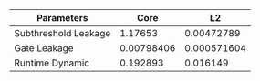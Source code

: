 | Parameters | Core | L2 |
| --- | --- | --- |
| Subthreshold Leakage | 1.17653 | 0.00472789 |
| Gate Leakage | 0.00798406 | 0.000571604 |
| Runtime Dynamic | 0.192893 | 0.016149 |

